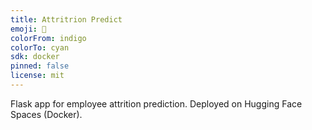 ```yaml
---
title: Attritrion Predict
emoji: 🧠
colorFrom: indigo
colorTo: cyan
sdk: docker
pinned: false
license: mit
---
```


Flask app for employee attrition prediction. Deployed on Hugging Face Spaces (Docker).
